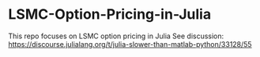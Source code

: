 # LSMC-Option-Pricing-in-Julia
This repo focuses on LSMC option pricing in Julia
See discussion: https://discourse.julialang.org/t/julia-slower-than-matlab-python/33128/55
